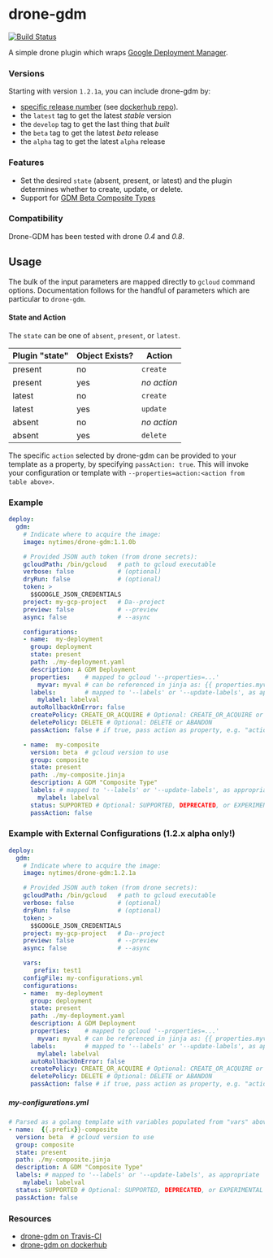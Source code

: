 drone-gdm
=========

[![Build Status](https://travis-ci.org/NYTimes/drone-gdm.svg?branch=master)](https://travis-ci.org/NYTimes/drone-gdm)

A simple drone plugin which wraps [Google Deployment Manager](https://cloud.google.com/deployment-manager/docs/).

### Versions
Starting with version `1.2.1a`, you can include drone-gdm by:
* [specific release number](https://github.com/NYTimes/drone-gdm/releases) (see [dockerhub repo](https://hub.docker.com/r/nytimes/drone-gdm/tags/)).
* the `latest` tag to get the latest _stable_ version
* the `develop` tag to get the last thing that _built_
* the `beta` tag to get the latest _beta_ release
* the `alpha` tag to get the latest `alpha` release

### Features
 * Set the desired `state` (absent, present, or latest) and the plugin determines whether to create, update, or delete.
 * Support for [GDM Beta Composite Types](https://cloud.google.com/deployment-manager/docs/configuration/templates/create-composite-types)

### Compatibility
Drone-GDM has been tested with drone *0.4* and *0.8*.

Usage
-----
The bulk of the input parameters are mapped directly to `gcloud` command options.
Documentation follows for the handful of parameters which are particular to `drone-gdm`.

#### State and Action
The `state` can be one of `absent`, `present`, or `latest`.

| Plugin "state" | Object Exists? | Action      |
| -------------- | -------------- | ----------- |
| present        | no             | `create`    |
| present        | yes            | _no action_   |
| latest         | no             | `create`    |
| latest         | yes            | `update`    |
| absent         | no             | _no action_   |
| absent         | yes            | `delete`    |

The specific `action` selected by drone-gdm can be provided to your template
as a property, by specifying `passAction: true`. This will invoke your
configuration or template with `--properties=action:<action from table above>`.

### Example
```Yaml
deploy:
  gdm:
    # Indicate where to acquire the image:
    image: nytimes/drone-gdm:1.1.0b

    # Provided JSON auth token (from drone secrets):
    gcloudPath: /bin/gcloud   # path to gcloud executable
    verbose: false            # (optional)
    dryRun: false             # (optional)
    token: >
      $$GOOGLE_JSON_CREDENTIALS
    project: my-gcp-project   # Da--project
    preview: false            # --preview
    async: false              # --async

    configurations:
    - name:  my-deployment
      group: deployment
      state: present
      path: ./my-deployment.yaml
      description: A GDM Deployment
      properties:    # mapped to gcloud '--properties=...'
        myvar: myval # can be referenced in jinja as: {{ properties.myvar }}
      labels:        # mapped to '--labels' or '--update-labels', as appropriate
        mylabel: labelval
      autoRollbackOnError: false
      createPolicy: CREATE_OR_ACQUIRE # Optional: CREATE_OR_ACQUIRE or CREATE
      deletePolicy: DELETE # Optional: DELETE or ABANDON
      passAction: false # if true, pass action as property, e.g. "action:update"

    - name:  my-composite
      version: beta  # gcloud version to use
      group: composite
      state: present
      path: ./my-composite.jinja
      description: A GDM "Composite Type"
      labels: # mapped to '--labels' or '--update-labels', as appropriate
        mylabel: labelval
      status: SUPPORTED # Optional: SUPPORTED, DEPRECATED, or EXPERIMENTAL
      passAction: false

```

### Example with External Configurations (1.2.x alpha only!)
```Yaml
deploy:
  gdm:
    # Indicate where to acquire the image:
    image: nytimes/drone-gdm:1.2.1a

    # Provided JSON auth token (from drone secrets):
    gcloudPath: /bin/gcloud   # path to gcloud executable
    verbose: false            # (optional)
    dryRun: false             # (optional)
    token: >
      $$GOOGLE_JSON_CREDENTIALS
    project: my-gcp-project   # Da--project
    preview: false            # --preview
    async: false              # --async

    vars:
       prefix: test1
    configFile: my-configurations.yml
    configurations:
    - name:  my-deployment
      group: deployment
      state: present
      path: ./my-deployment.yaml
      description: A GDM Deployment
      properties:    # mapped to gcloud '--properties=...'
        myvar: myval # can be referenced in jinja as: {{ properties.myvar }}
      labels:        # mapped to '--labels' or '--update-labels', as appropriate
        mylabel: labelval
      autoRollbackOnError: false
      createPolicy: CREATE_OR_ACQUIRE # Optional: CREATE_OR_ACQUIRE or CREATE
      deletePolicy: DELETE # Optional: DELETE or ABANDON
      passAction: false # if true, pass action as property, e.g. "action:update"
```

##### my-configurations.yml
``` Yaml
# Parsed as a golang template with variables populated from "vars" above.
- name:  {{.prefix}}-composite
  version: beta  # gcloud version to use
  group: composite
  state: present
  path: ./my-composite.jinja
  description: A GDM "Composite Type"
  labels: # mapped to '--labels' or '--update-labels', as appropriate
    mylabel: labelval
  status: SUPPORTED # Optional: SUPPORTED, DEPRECATED, or EXPERIMENTAL
  passAction: false

```

### Resources
 - [drone-gdm on Travis-CI](https://travis-ci.org/NYTimes/drone-gdm)
 - [drone-gdm on dockerhub](https://hub.docker.com/r/nytimes/drone-gdm/)

